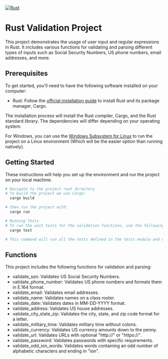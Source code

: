 [![Rust](https://github.com/Sinoffate/regex_assignment_483/actions/workflows/rust.yml/badge.svg)](https://github.com/Sinoffate/regex_assignment_483/actions/workflows/rust.yml)

# Rust Validation Project

This project demonstrates the usage of user input and regular expressions in Rust. It includes various functions for validating and parsing different types of inputs such as Social Security Numbers, US phone numbers, email addresses, and more.

## Prerequisites

To get started, you'll need to have the following software installed on your computer:

- Rust: Follow the [official installation guide](https://www.rust-lang.org/tools/install) to install Rust and its package manager, Cargo.

The installation process will install the Rust compiler, Cargo, and the Rust standard library. The dependencies will differ depending on your operating system.

For Windows, you can use the [Windows Subsystem for Linux](https://docs.microsoft.com/en-us/windows/wsl/install-win10) to run the project on a Linux environment (Which will be the easier option than running natively).

## Getting Started
These instructions will help you set up the environment and run the project on your local machine.


  ```bash
  # Navigate to the project root directory   
  # To build the project we use Cargo:
    cargo build
  
  # then run the project with:
    cargo run

  # Running Tests
  # To run the unit tests for the validation functions, use the following command:
    cargo test

  # This command will run all the tests defined in the tests module and outputting the results and time in seconds to complete the tests.
  ```

## Functions
This project includes the following functions for validation and parsing:

- validate_ssn: Validates US Social Security Numbers.
- validate_phone_number: Validates US phone numbers and formats them in E.164 format.
- validate_email: Validates email addresses.
- validate_name: Validates names on a class roster.
- validate_date: Validates dates in MM-DD-YYYY format.
- validate_address: Validates US house addresses.
- validate_city_state_zip: Validates the city, state, and zip code format for a letter.
- validate_military_time: Validates military time without colons.
- validate_currency: Validates US currency amounts down to the penny.
- validate_url: Validates URLs with optional "http://" or "https://".
- validate_password: Validates passwords with specific requirements.
- validate_odd_ion_words: Validates words containing an odd number of alphabetic characters and ending in "ion".